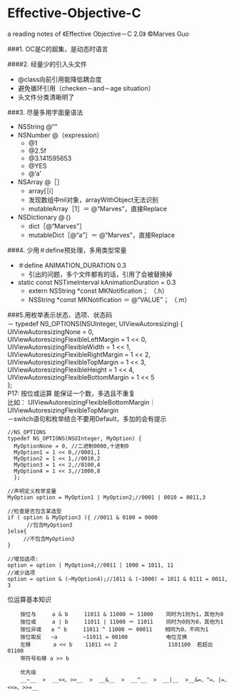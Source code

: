 # Effective-Objective-C     
a reading notes of 《Effective Objective－C 2.0》  &copy;Marves Guo


###1\. OC是C的超集，是动态时语言

####2\. 经量少的引入头文件

- @class向前引用能降低耦合度
- 避免循环引用（checken－and－age situation）
- 头文件分类清晰明了

###3\. 尽量多用字面量语法

- NSString       @“"
- NSNumber      @（expression）
    - @1
    - @2.5f
    - @3.141595653
    - @YES
    - @‘a’
- NSArray      @［］
    - array[［i］
    - 发现数组中nil对象，arrayWithObject无法识别
    - mutableArray［1］＝  @“Marves”，直接Replace
- NSDictionary  @｛｝
    - dict［@“Marves”］
    - mutableDict［@“a”］＝  @“Marves”，直接Replace

###4\. 少用＃define预处理，多用类型常量

- ＃define ANIMATION_DURATION 0.3
    - 引出的问题，多个文件都有的话，引用了会被替换掉
- static const NSTimeInterval kAnimationDuration = 0.3
    - extern NSString *const MKNotification；        （.h）
    - NSString *const MKNotification ＝ @“VALUE”；       （.m）

###5\.用枚举表示状态、选项、状态码  
    － typedef NS_OPTIONS(NSUInteger, UIViewAutoresizing) {  
      UIViewAutoresizingNone                 = 0,  
      UIViewAutoresizingFlexibleLeftMargin   = 1 << 0,  
      UIViewAutoresizingFlexibleWidth        = 1 << 1,  
      UIViewAutoresizingFlexibleRightMargin  = 1 << 2,  
      UIViewAutoresizingFlexibleTopMargin    = 1 << 3,  
      UIViewAutoresizingFlexibleHeight       = 1 << 4,  
      UIViewAutoresizingFlexibleBottomMargin = 1 << 5  
      };   
P17: 按位或运算  能保证一个数，多选且不重复  
    比如：  UIViewAutoresizingFlexibleBottomMargin｜UIViewAutoresizingFlexibleTopMargin  
    －switch语句和枚举结合不要用Default，多加的会有提示  

    //NS_OPTIONS  
    typedef NS_OPTIONS(NSUInteger, MyOption) {  
      MyOptionNone = 0, //二进制0000,十进制0  
      MyOption1 = 1 << 0,//0001,1  
      MyOption2 = 1 << 1,//0010,2  
      MyOption3 = 1 << 2,//0100,4  
      MyOption4 = 1 << 3,//1000,8  
      };  
     
    //声明定义枚举变量  
    MyOption option = MyOption1 | MyOption2;//0001 | 0010 = 0011,3  
       
    //检查是否包含某选型  
    if ( option & MyOption3 ){ //0011 & 0100 = 0000  
          //包含MyOption3  
    }else{  
         //不包含MyOption3  
    }  
     
    //增加选项:  
    option = option | MyOption4;//0011 | 1000 = 1011, 11  
    //减少选项  
    option = option & (~MyOption4);//1011 & (~1000) = 1011 & 0111 = 0011, 3  


位运算基本知识

        按位与     a & b     11011 & 11000 ＝ 11000    同时为1则为1，其他为0
        按位或     a | b     11011 | 11000 ＝ 11011    同时为0则为0，其他为1
        按位异或   a ^ b     11011 ^ 11000 ＝ 00011    相同为0，不同为1
        按位取反   ~a        ~11011 = 00100            电位互换
        左移       a << b    11011 << 2                1101100  若超出  01100
        带符号右移 a >> b
        
        优先级
        __~__  >  __<<、>>__  >  __&__  >  __^__  >  __|__  >__&=、^=、|=、<<=、>>=__








